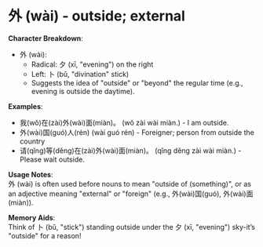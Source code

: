 # **外 (wài) - outside; external**

**Character Breakdown**:  
- 外 (wài):
  - Radical: 夕 (xī, "evening") on the right
  - Left: 卜 (bǔ, "divination" stick)
  - Suggests the idea of "outside" or "beyond" the regular time (e.g., evening is outside the daytime).

**Examples**:  
- 我(wǒ)在(zài)外(wài)面(miàn)。 (wǒ zài wài miàn.) - I am outside.  
- 外(wài)国(guó)人(rén) (wài guó rén) - Foreigner; person from outside the country  
- 请(qǐng)等(děng)在(zài)外(wài)面(miàn)。 (qǐng děng zài wài miàn.) - Please wait outside.

**Usage Notes**:  
外 (wài) is often used before nouns to mean "outside of (something)", or as an adjective meaning "external" or "foreign" (e.g., 外(wài)国(guó), 外(wài)面(miàn)).

**Memory Aids**:  
Think of 卜 (bǔ, "stick") standing outside under the 夕 (xī, "evening") sky-it’s "outside" for a reason!